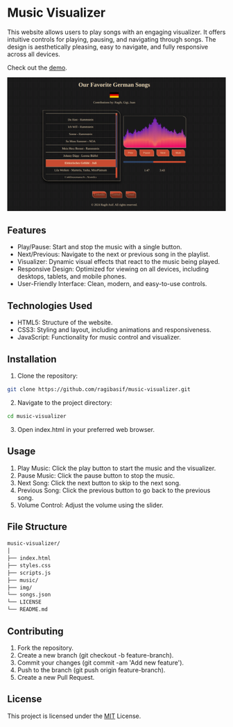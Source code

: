# Music Visualizer

This website allows users to play songs with an engaging visualizer. It offers
intuitive controls for playing, pausing, and navigating through songs.
The design is aesthetically pleasing, easy to navigate, and fully responsive
across all devices.

<p>Check out the <a href="https://ragibasif.github.io/music-visualizer/" target="_blank" rel="noopener noreferrer">demo</a>.</p>


![App Screenshot](./img/audio-visualizer-screenshot.png)

## Features

- Play/Pause: Start and stop the music with a single button.
- Next/Previous: Navigate to the next or previous song in the playlist.
- Visualizer: Dynamic visual effects that react to the music being played.
- Responsive Design: Optimized for viewing on all devices, including desktops, tablets, and mobile phones.
- User-Friendly Interface: Clean, modern, and easy-to-use controls.

## Technologies Used

- HTML5: Structure of the website.
- CSS3: Styling and layout, including animations and responsiveness.
- JavaScript: Functionality for music control and visualizer.

## Installation

1. Clone the repository:
```bash
git clone https://github.com/ragibasif/music-visualizer.git
```

2. Navigate to the project directory:
```bash
cd music-visualizer
```

3. Open index.html in your preferred web browser.

## Usage

1. Play Music: Click the play button to start the music and the visualizer.
2. Pause Music: Click the pause button to stop the music.
3. Next Song: Click the next button to skip to the next song.
4. Previous Song: Click the previous button to go back to the previous song.
5. Volume Control: Adjust the volume using the slider.

## File Structure

```bash
music-visualizer/
│
├── index.html
├── styles.css
├── scripts.js
├── music/
├── img/
└── songs.json
└── LICENSE
└── README.md
```

## Contributing

1. Fork the repository.
2. Create a new branch (git checkout -b feature-branch).
3. Commit your changes (git commit -am 'Add new feature').
4. Push to the branch (git push origin feature-branch).
5. Create a new Pull Request.

## License

This project is licensed under the [MIT](https://choosealicense.com/licenses/mit/) License.
